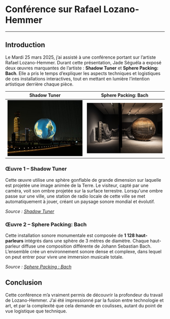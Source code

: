 # Conférence sur Rafael Lozano-Hemmer #

---

## Introduction ##

Le Mardi 25 mars 2025,  j’ai assisté à une conférence portant sur l’artiste Rafael Lozano-Hemmer. Durant cette présentation, Jade Séguéla a exposé deux œuvres marquantes de l’artiste : **Shadow Tuner** et **Sphere Packing: Bach**. Elle a pris le temps d’expliquer les aspects techniques et logistiques de ces installations interactives, tout en mettant en lumière l’intention artistique derrière chaque pièce.

| Shadow Tuner | Sphere Packing: Bach |
|---------|-----------------|
| ![Oeuvre 1](media/shadow_tuner.jpg) | ![Oeuvre 3](media/sphere_packing_bach_GRAND_ANGLE.jpg) |

### Œuvre 1 – Shadow Tuner ###

Cette œuvre utilise une sphère gonflable de grande dimension sur laquelle est projetée une image animée de la Terre. Le visiteur, capté par une caméra, voit son ombre projetée sur la surface terrestre. Lorsqu'une ombre passe sur une ville, une station de radio locale de cette ville se met automatiquement à jouer, créant un paysage sonore mondial et évolutif.

*Source : [Shadow Tuner](https://www.lozano-hemmer.com/shadow_tuner.php)*

### Œuvre 2 – Sphere Packing: Bach ###

Cette installation sonore monumentale est composée de **1 128 haut-parleurs** intégrés dans une sphère de 3 mètres de diamètre. Chaque haut-parleur diffuse une composition différente de Johann Sebastian Bach. L’ensemble crée un environnement sonore dense et complexe, dans lequel on peut entrer pour vivre une immersion musicale totale.

*Source : [Sphere Packing : Bach](https://www.lozano-hemmer.com/sphere_packing_bach.php)*

## Conclusion ##

Cette conférence m’a vraiment permis de découvrir la profondeur du travail de Lozano-Hemmer. J’ai été impressionné par la fusion entre technologie et art, et par la complexité que cela demande en coulisses, autant du point de vue logistique que technique.
